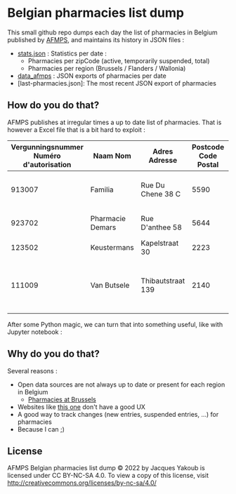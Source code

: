 Belgian pharmacies list dump
================================

This small github repo dumps each day the list of pharmacies in Belgium published by [AFMPS](https://www.afmps.be/fr), and maintains its history in JSON files :
* [stats.json](stats.json) : Statistics per date :
   - Pharmacies per zipCode (active, temporarily suspended, total)
   - Pharmacies per region (Brussels / Flanders / Wallonia)
* [data_afmps](data_afmps) : JSON exports of pharmacies per date
* [last-pharmacies.json]: The most recent JSON export of pharmacies

How do you do that?
-------------------

AFMPS publishes at irregular times a up to date list of pharmacies.
That is however a Excel file that is a bit hard to exploit :

 | Vergunningsnummer Numéro d'autorisation | Naam Nom | Adres Adresse     | Postcode Code Postal | Gemeente Commune  | Status Statut | Vergunninghouder Détenteur d'autorisation   | Uitbater Exploitant | X (Lambert 2008) | Y (Lambert 2008)
 | --------------------------------------- | ---------------- | ----------------- | -------------------- | ----------------- | ------------- | ------------------------------------------- | ------------------- | ---------------- | ----------------
 | 913007   | Familia  | Rue Du Chene 38 C | 5590                 | Ciney  | \*(1)  | L'ECONOMIE POPULAIRE (KBO-BCE : 0401388176) | Idem   | 699195.0625 | 606744.8125     
 | 923702 | Pharmacie Demars | Rue D'anthee 58   | 5644                 | Mettet | null | DEMARS (KBO-BCE : 0689526478) | Idem | 674963 | 609546.375      
 | 123502  | Keustermans | Kapelstraat 30    | 2223 | Heist-op-den-berg | null | Blockx (KBO-BCE : 0814823160) | Idem  | 673903.875 | 689536.9375
 | 111009 | Van Butsele | Thibautstraat 139 | 2140 | Antwerpen | null | Van Butsele (KBO-BCE : 0541895646) | BVBA Apotheker Karen Van Butsele (KBO-BCE : 0899874740) | 655857.25 | 710446.875 

After some Python magic, we can turn that into something useful, like with Jupyter notebook :

Why do you do that?
-------------------

Several reasons :
* Open data sources are not always up to date or present for each region in Belgium
    - [Pharmacies at Brussels](https://data.gov.be/en/node/120109)
* Websites like [this one](https://www.pharmacie.be/) don't have a good UX
* A good way to track changes (new entries, suspended entries, ...) for pharmacies
* Because I can ;)

License
-------------------

AFMPS Belgian pharmacies list dump © 2022 by Jacques Yakoub is licensed under CC BY-NC-SA 4.0. To view a copy of this license, visit http://creativecommons.org/licenses/by-nc-sa/4.0/